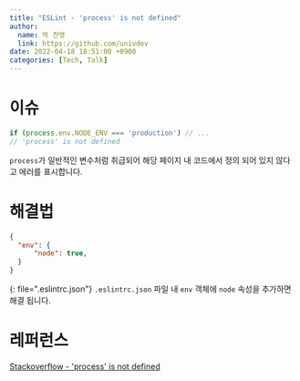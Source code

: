 ```yaml
---
title: "ESLint - 'process' is not defined"
author:
  name: 박 찬영
  link: https://github.com/univdev
date: 2022-04-18 18:51:00 +0900
categories: [Tech, Talk]
---
```

# 이슈
```typescript
if (process.env.NODE_ENV === 'production') // ...
// 'process' is not defined
```
```process```가 일반적인 변수처럼 취급되어 해당 페이지 내 코드에서 정의 되어 있지 않다고 에러를 표시합니다.
# 해결법
```json
{
  "env": {
      "node": true,
  }
}
```
{: file=".eslintrc.json"}
```.eslintrc.json``` 파일 내 ```env``` 객체에 ```node``` 속성을 추가하면 해결 됩니다.
# 레퍼런스
[Stackoverflow - 'process' is not defined][레퍼런스]

[레퍼런스]: https://stackoverflow.com/questions/50894000/eslint-process-is-not-defined
